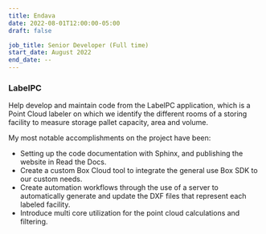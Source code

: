 ```yaml
---
title: Endava
date: 2022-08-01T12:00:00-05:00
draft: false

job_title: Senior Developer (Full time)
start_date: August 2022
end_date: --
---
```


### LabelPC

Help develop and maintain code from the LabelPC application, which is a Point
Cloud labeler on which we identify the different rooms of a storing facility to
measure storage pallet capacity, area and volume.

My most notable accomplishments on the project have been:

* Setting up the code documentation with Sphinx, and publishing the website in
Read the Docs.
* Create a custom Box Cloud tool to integrate the general use Box SDK to our
custom needs.
* Create automation workflows through the use of a server to automatically
generate and update the DXF files that represent each labeled facility.
* Introduce multi core utilization for the point cloud calculations and
filtering.
